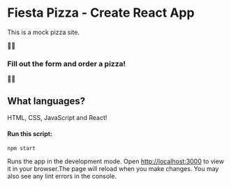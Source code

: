 # Fiesta Pizza - Create React App

This is a mock pizza site. 

🍕🍕
### Fill out the form and order a pizza!
🍕🍕

## What languages?
HTML, CSS, JavaScript and React!

#### Run this script: 

`npm start`

Runs the app in the development mode. Open [http://localhost:3000](http://localhost:3000) to view it in your browser.The page will reload when you make changes. You may also see any lint errors in the console.
